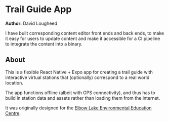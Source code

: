 # Trail Guide App

**Author:** David Lougheed

I have built corresponding content editor front ends and back ends, to make it
easy for users to update content and make it accessible for a CI pipeline to
integrate the content into a binary.

## About

This is a flexible React Native + Expo app for creating a trail guide with 
interactive virtual stations that (optionally) correspond to a real world 
location.

The app functions offline (albeit with GPS connectivity), and thus has to build
in station data and assets rather than loading them from the internet.

It was originally designed for the 
[Elbow Lake Environmental Education Centre](https://elbowlakecentre.ca).
